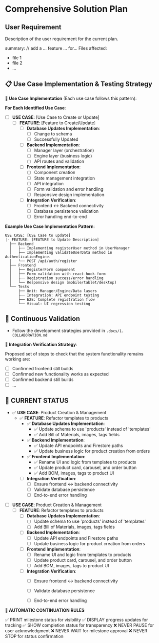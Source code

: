 # Comprehensive Solution Plan

## User Requirement

Description of the user requirement for the current plan.

summary: // add a ... feature ... for...
Files affected:
- file 1
- file 2
- ...

## 📋 Use Case Implementation & Testing Strategy

**🎯 Use Case Implementation** (Each use case follows this pattern):

**For Each Identified Use Case**:

- [ ] **USE CASE**: [Use Case to Create or Update]
  - [ ] **FEATURE**: [Feature to Create/Update]
    - [ ] **Database Updates Implementation**:
      - [ ] Change to schema
      - [ ] Successfully Updated
    - [ ] **Backend Implementation**:
      - [ ] Manager layer (orchestration)
      - [ ] Engine layer (business logic)
      - [ ] API routes and validation
    - [ ] **Frontend Implementation**:
      - [ ] Component creation
      - [ ] State management integration
      - [ ] API integration
      - [ ] Form validation and error handling
      - [ ] Responsive design implementation
    - [ ] **Integration Verification**:
      - [ ] Frontend ↔ Backend connectivity
      - [ ] Database persistence validation
      - [ ] Error handling end-to-end

**Example Use Case Implementation Pattern**:

```
USE CASE: [USE Case to update]
|- FEATURE: [FEATURE to Update Description]
  ├── Backend
  │   ├── Implementing registerUser method in UserManager
  │   ├── Implementing validateUserData method in AuthenticationEngine.
  │   └── POST /api/auth/register
  ├── Frontend
  │   ├── RegisterForm component
  │   ├── Form validation with react-hook-form
  │   ├── Registration success/error handling
  │   └── Responsive design (mobile/tablet/desktop)
  └── Tests
      ├── Unit: Manager/Engine/Data layers
      ├── Integration: API endpoint testing
      ├── E2E: Complete registration flow
      └── Visual: UI regression testing
```

## 🔄 Continuous Validation

- Follow the development strategies provided in `.docs/1. COLLABORATION.md`

**🔗 Integration Verification Strategy**:

Proposed set of steps to check that the system functionality remains working are:

- [ ] Confirmed frontend still builds
- [ ] Confirmed new functionality works as expected
- [ ] Confirmed backend still builds
- [ ] ...

## 🎯 CURRENT STATUS

- ✅  **USE CASE**: Product Creation & Management
  - ✅  **FEATURE**: Refactor templates to products
    - ✅  **Database Updates Implementation**:
      - ✅  Update schema to use 'products' instead of 'templates'
      - ✅  Add Bill of Materials, images, tags fields
    - ✅  **Backend Implementation**:
      - ✅  Update API endpoints and Firestore paths
      - ✅  Update business logic for product creation from orders
    - ✅  **Frontend Implementation**:
      - ✅  Rename UI and logic from templates to products
      - ✅  Update product card, carousel, and order button
      - ✅  Add BOM, images, tags to product UI
    - [ ] **Integration Verification**:
      - [ ] Ensure frontend ↔ backend connectivity
      - [ ] Validate database persistence
      - [ ] End-to-end error handling
- [ ] **USE CASE**: Product Creation & Management
  - [ ] **FEATURE**: Refactor templates to products
    - [ ] **Database Updates Implementation**:
      - [ ] Update schema to use 'products' instead of 'templates'
      - [ ] Add Bill of Materials, images, tags fields
    - [ ] **Backend Implementation**:
      - [ ] Update API endpoints and Firestore paths
      - [ ] Update business logic for product creation from orders
    - [ ] **Frontend Implementation**:
      - [ ] Rename UI and logic from templates to products
      - [ ] Update product card, carousel, and order button
      - [ ] Add BOM, images, tags to product UI
    - [ ] **Integration Verification**:
      - [ ] Ensure frontend ↔ backend connectivity
      - [ ] Validate database persistence
      - [ ] End-to-end error handling


**🚀 AUTOMATIC CONTINUATION RULES**

✅ PRINT milestone status for visibility
✅ DISPLAY progress updates for tracking
✅ SHOW completion status for transparency
❌ NEVER PAUSE for user acknowledgment
❌ NEVER WAIT for milestone approval
❌ NEVER STOP for status confirmation
